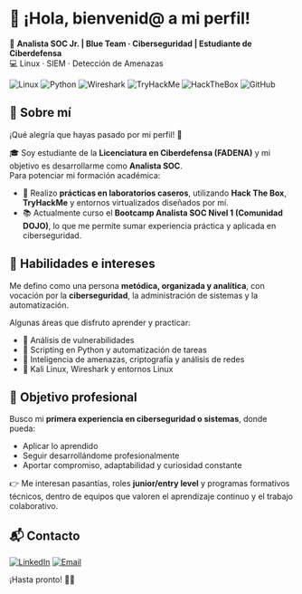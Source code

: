 # 👋 ¡Hola, bienvenid@ a mi perfil!

🔐 **Analista SOC Jr. | Blue Team · Ciberseguridad | Estudiante de Ciberdefensa**  
💻 Linux · SIEM · Detección de Amenazas  

![Linux](https://img.shields.io/badge/Linux-FCC624?style=for-the-badge&logo=linux&logoColor=black)
![Python](https://img.shields.io/badge/Python-3776AB?style=for-the-badge&logo=python&logoColor=white)
![Wireshark](https://img.shields.io/badge/Wireshark-1679A7?style=for-the-badge&logo=wireshark&logoColor=white)
![TryHackMe](https://img.shields.io/badge/TryHackMe-212C42?style=for-the-badge&logo=tryhackme&logoColor=red)
![HackTheBox](https://img.shields.io/badge/HackTheBox-9FEF00?style=for-the-badge&logo=hackthebox&logoColor=black)
![GitHub](https://img.shields.io/badge/GitHub-181717?style=for-the-badge&logo=github&logoColor=white)

## 🌟 Sobre mí
¡Qué alegría que hayas pasado por mi perfil! 🤗  

🎓 Soy estudiante de la **Licenciatura en Ciberdefensa (FADENA)** y mi objetivo es desarrollarme como **Analista SOC**.  
Para potenciar mi formación académica:  
- 🔬 Realizo **prácticas en laboratorios caseros**, utilizando **Hack The Box**, **TryHackMe** y entornos virtualizados diseñados por mí.  
- 📚 Actualmente curso el **Bootcamp Analista SOC Nivel 1 (Comunidad DOJO)**, lo que me permite sumar experiencia práctica y aplicada en ciberseguridad.  

## 🧠 Habilidades e intereses
Me defino como una persona **metódica, organizada y analítica**, con vocación por la **ciberseguridad**, la administración de sistemas y la automatización.  

Algunas áreas que disfruto aprender y practicar:  
- 🔹 Análisis de vulnerabilidades  
- 🔹 Scripting en Python y automatización de tareas  
- 🔹 Inteligencia de amenazas, criptografía y análisis de redes  
- 🔹 Kali Linux, Wireshark y entornos Linux  

## 🎯 Objetivo profesional
Busco mi **primera experiencia en ciberseguridad o sistemas**, donde pueda:  
- Aplicar lo aprendido  
- Seguir desarrollándome profesionalmente  
- Aportar compromiso, adaptabilidad y curiosidad constante  

👉 Me interesan pasantías, roles **junior/entry level** y programas formativos técnicos, dentro de equipos que valoren el aprendizaje continuo y el trabajo colaborativo.  

## 📬 Contacto
[![LinkedIn](https://img.shields.io/badge/LinkedIn-0A66C2?style=for-the-badge&logo=linkedin&logoColor=white)](https://linkedin.com/in/ingrid-k)
[![Email](https://img.shields.io/badge/Email-D14836?style=for-the-badge&logo=gmail&logoColor=white)](mailto:ingridkaufmannok@gmail.com)

¡Hasta pronto! 👋🏻
